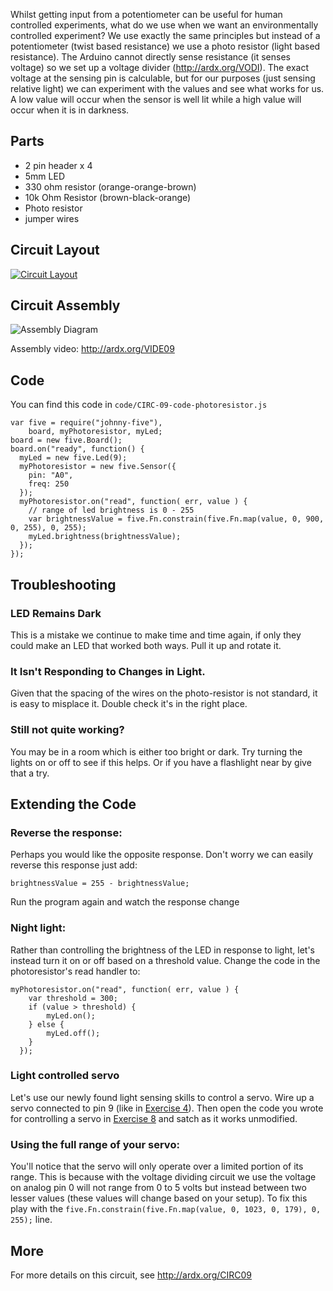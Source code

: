 
Whilst getting input from a potentiometer can be useful
for human controlled experiments, what do we use
when we want an environmentally controlled
experiment? We use exactly the same principles but instead
of a potentiometer (twist based resistance) we use a photo resistor (light based resistance). The Arduino cannot directly sense resistance (it senses voltage) so we set up a voltage divider (http://ardx.org/VODI). The exact voltage at the sensing pin is calculable, but for our purposes (just sensing relative light) we can experiment with the values and see what works for us. A low value will occur when the sensor is well lit while a high value will occur when it is in darkness.

<a id="parts"></a>
## Parts

* 2 pin header x 4
* 5mm LED 
* 330 ohm resistor (orange-orange-brown)
* 10k Ohm Resistor (brown-black-orange)
* Photo resistor
* jumper wires

<a id="circuit"></a>
## Circuit Layout
[<img style="max-width:400px" src="/images/circ/CIRC09-sheet.png" alt="Circuit Layout"/>](/images/circ/CIRC09-sheet.png)

<a id="assembly"></a>
## Circuit Assembly
![Assembly Diagram](/images/assembly/CIRC-09-3dexploded.png "Assembly Diagram")

Assembly video: http://ardx.org/VIDE09

<a id="code"></a>
## Code

You can find this code in `code/CIRC-09-code-photoresistor.js`

	var five = require("johnny-five"),
	    board, myPhotoresistor, myLed;
	board = new five.Board();
	board.on("ready", function() {
	  myLed = new five.Led(9);
	  myPhotoresistor = new five.Sensor({
	    pin: "A0",
	    freq: 250
	  });
	  myPhotoresistor.on("read", function( err, value ) {
	    // range of led brightness is 0 - 255
	    var brightnessValue = five.Fn.constrain(five.Fn.map(value, 0, 900, 0, 255), 0, 255);
	    myLed.brightness(brightnessValue);
	  });
	});

<a id="troubleshooting"></a>
## Troubleshooting

### LED Remains Dark
This is a mistake we continue to make time and time again, if only they could make an LED that worked both ways. Pull it up and rotate it.

### It Isn't Responding to Changes in Light. 
Given that the spacing of the wires on the photo-resistor is 
not standard, it is easy to  misplace it. Double check it's in 
the right place.

### Still not quite working?
You may be in a room which is either too bright or dark. Try turning the lights on or off to see if this helps. Or if you have a flashlight near by give that a try.

<a id="extending"></a>
## Extending the Code

### Reverse the response:
Perhaps you would like the opposite response. Don't worry we can easily reverse this response just add:

    brightnessValue = 255 - brightnessValue;

Run the program again and watch the response change

### Night light:
Rather than controlling the brightness of the LED in
response to light, let's instead turn it on or off based on
a threshold value. Change the code in the photoresistor's read handler to:

	myPhotoresistor.on("read", function( err, value ) {
	    var threshold = 300;
	    if (value > threshold) {
	    	myLed.on();
	    } else {
	    	myLed.off();
	    }
	  });

### Light controlled servo
Let's use our newly found light sensing skills to control a servo. Wire up a servo connected to pin 9 (like in [Exercise 4](/exercises/4)). Then open the code you wrote for controlling a servo in [Exercise 8](/exercises/8#extending) and satch as it works unmodified.

### Using the full range of your servo:
You'll notice that the servo will only operate over a limited portion of its range. This is because with the voltage dividing circuit we use the voltage on analog pin 0 will not range from 0 to 5 volts but instead between two lesser values (these values will change based on your setup). To fix this play with the `five.Fn.constrain(five.Fn.map(value, 0, 1023, 0, 179), 0, 255);` line.

<a id="more"></a>
## More

For more details on this circuit, see http://ardx.org/CIRC09